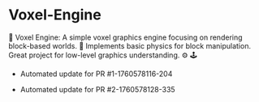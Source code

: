 # Voxel-Engine
🧱 Voxel Engine: A simple voxel graphics engine focusing on rendering block-based worlds. 🧊 Implements basic physics for block manipulation. Great project for low-level graphics understanding. ⚙️ 🕹️


- Automated update for PR #1-1760578116-204

- Automated update for PR #2-1760578128-335